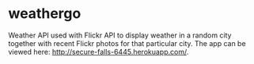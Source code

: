 weathergo
=========
Weather API used with Flickr API to display weather in a random city together with recent Flickr photos for that particular city. The app can be viewed here: http://secure-falls-6445.herokuapp.com/.
